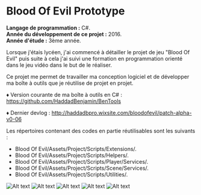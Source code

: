 # Blood Of Evil Prototype
**Langage de programmation :** C#.</br>
**Année du développement de ce projet :** 2016.</br>
**Année d'étude :** 3ème année.

Lorsque j'étais lycéen, j'ai commencé à détailler le projet de jeu "Blood Of Evil" puis suite à cela j'ai suivi une formation en programmation orienté dans le jeu vidéo dans le but de le réaliser.

Ce projet me permet de travailler ma conception logiciel et de développer ma boîte à outils que je réutilise de projet en projet.

♦ Version courante de ma boîte à outils en C# : https://github.com/HaddadBenjamin/BenTools

♦ Dernier devlog : http://haddadbpro.wixsite.com/bloodofevil/patch-alpha-v0-06



Les répertoires contenant des codes en partie réutilisables sont les suivants :
* Blood Of Evil/Assets/Project/Scripts/Extensions/.
* Blood Of Evil/Assets/Project/Scripts/Helpers/.
* Blood Of Evil/Assets/Project/Scripts/Player/Services/.
* Blood Of Evil/Assets/Project/Scripts/Scene/Services/.
* Blood Of Evil/Assets/Project/Scripts/Utilities/.


![Alt text](http://i.imgur.com/1xOHdz8.jpg "Image en jeu.")
![Alt text](http://i.imgur.com/wmx5t6i.png "Animator du joueur.")
![Alt text](http://i.imgur.com/yGbcyqY.png "Le menu principal et ses sous menus.")
![Alt text](http://i.imgur.com/Avqs0am.jpg "Le menu d'édition des attributs et d'édition de fichier de langage.")
![Alt text](http://i.imgur.com/sCmyHzt.jpg "Arborescence de fichiers des scripts de l'application (370 scripts).")

